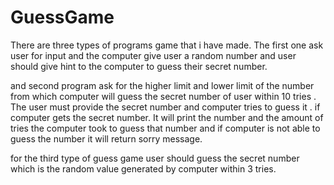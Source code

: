 # GuessGame

There are three types of programs game that i have made. The first one ask user for input and the computer give user a random number and user should give hint to the computer to guess their secret number.

and second program ask for the higher limit and lower limit of the number from which computer will guess the secret number of user within 10 tries . The user must provide the secret number and computer tries to guess it . if computer gets the secret number. It will print the number and the amount of tries the computer took to guess that number and if  computer is not able to guess the number it will return sorry message. 

for the third type of guess game user should guess the secret number which is the random value generated by computer within 3 tries. 
